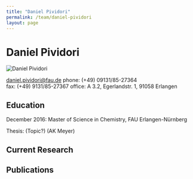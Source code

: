 ```yaml
---
title: "Daniel Pividori"
permalink: /team/daniel-pividori
layout: page
---
```


# Daniel Pividori

![Daniel Pividori](/assets/img/dp_page.jpg)
 
[daniel.pividori@fau.de](mailto:daniel.pividori@fau.de)
phone: (+49) 09131/85-27364<br>
fax:  (+49) 9131/85-27367
office: A 3.2, Egerlandstr. 1, 91058 Erlangen

## Education

December 2016:
Master of Science in Chemistry, FAU Erlangen-Nürnberg

Thesis: (Topic?) (AK Meyer)

## Current Research


## Publications

